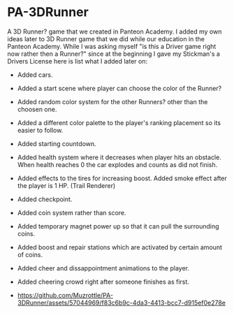 # PA-3DRunner

A 3D Runner? game that we created in Panteon Academy. I added my own ideas later to 3D Runner game that we did while our education in the Panteon Academy. While I was asking myself "is this a Driver game right now rather then a Runner?" since at the beginning I gave my Stickman's a Drivers License here is list what I added later on:
- Added cars.
- Added a start scene where player can choose the color of the Runner?
- Added random color system for the other Runners? other than the choosen one.
- Added a different color palette to the player's ranking placement so its easier to follow.
- Added starting countdown.
- Added health system where it decreases when player hits an obstacle. When health reaches 0 the car explodes and counts as did not finish.
- Added effects to the tires for increasing boost. Added smoke effect after the player is 1 HP. (Trail Renderer)
- Added checkpoint.
- Added coin system rather than score.
- Added temporary magnet power up so that it can pull the surrounding coins.
- Added boost and repair stations which are activated by certain amount of coins.
- Added cheer and dissappointment animations to the player.
- Added cheering crowd right after someone finishes as first.

- https://github.com/Muzrottle/PA-3DRunner/assets/57044969/f83c6b9c-4da3-4413-bcc7-d915ef0e278e

